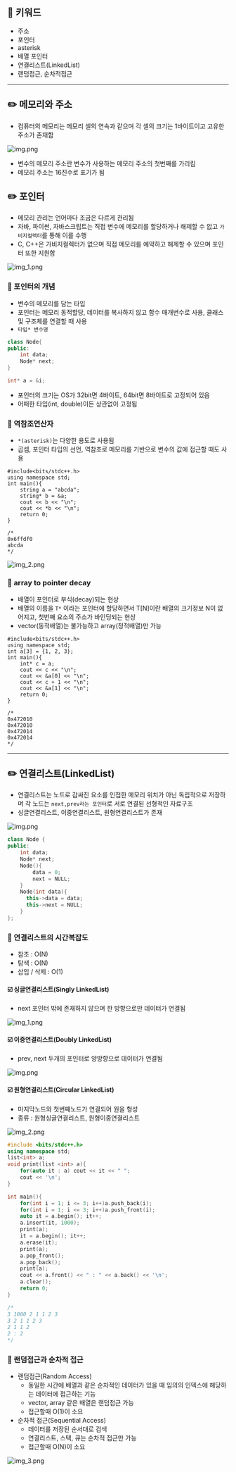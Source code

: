 ## 📓 키워드

- 주소
- 포인터
- asterisk
- 배열 포인터
- 연결리스트(LinkedList)
- 랜덤접근, 순차적접근

---

## ✏️ 메모리와 주소

- 컴퓨터의 메모리는 메모리 셀의 연속과 같으며 각 셀의 크기는 1바이트이고 고유한 주소가 존재함

![img.png](../img/메모리.png)

- 변수의 메모리 주소란 변수가 사용하는 메모리 주소의 첫번째를 가리킴
- 메모리 주소는 16진수로 표기가 됨

## ✏️ 포인터

- 메모리 관리는 언어마다 조금은 다르게 관리됨
- 자바, 파이썬, 자바스크립트는 직접 변수에 메모리를 할당하거나 해제할 수 없고 `가비지컬렉터`를 통해 이를 수행
- C, C++은 가비지컬렉터가 없으며 직접 메모리를 예약하고 해제할 수 있으며 포인터 또한 지원함

![img_1.png](../img/가비지컬렉터.png)

### 💭 포인터의 개념

- 변수의 메모리를 담는 타입
- 포인터는 메모리 동적할당, 데이터를 복사하지 않고 함수 매개변수로 사용, 클래스 및 구조체를 연결할 때 사용
- `타입* 변수명`
```cpp
class Node{
public:
    int data;
    Node* next;
}

int* a = &i;
```

- 포인터의 크기는 OS가 32bit면 4바이트, 64bit면 8바이트로 고정되어 있음
- 어떠한 타입(int, double)이든 상관없이 고정됨

### 💭 역참조연산자

- `*(asterisk)`는 다양한 용도로 사용됨
- 곱셈, 포인터 타입의 선언, 역참조로 메모리를 기반으로 변수의 값에 접근할 때도 사용

```
#include<bits/stdc++.h>
using namespace std;
int main(){
    string a = "abcda";
    string* b = &a;
    cout << b << "\n";
    cout << *b << "\n";
    return 0;
}

/*
0x6ffdf0
abcda
*/
```

![img_2.png](../img/역참조연산자.png)

### 💭 array to pointer decay

- 배열이 포인터로 부식(decay)되는 현상
- 배열의 이름을 `T*` 이라는 포인터에 할당하면서 T[N]이란 배열의 크기정보 N이 없어지고, 첫번째 요소의 주소가 바인딩되는 현상
- vector(동적배열)는 불가능하고 array(정적배열)만 가능

```
#include<bits/stdc++.h>
using namespace std;
int a[3] = {1, 2, 3};
int main(){
    int* c = a;
    cout << c << "\n";
    cout << &a[0] << "\n";
    cout << c + 1 << "\n";
    cout << &a[1] << "\n";
    return 0;
}

/*
0x472010
0x472010
0x472014
0x472014
*/
```

---

## ✏️ 연결리스트(LinkedList)

- 연결리스트는 노드로 감싸진 요소를 인접한 메모리 위치가 아닌 독립적으로 저장하며 각 노드는 `next,prev라는 포인터`로 서로 연결된 선형적인 자료구조
- 싱글연결리스트, 이중연결리스트, 원형연결리스트가 존재

![img.png](../img/이중연결리스트.png)

```cpp
class Node {
public:
    int data;
    Node* next;
    Node(){
        data = 0;
        next = NULL;
    }
    Node(int data){
      this->data = data;
      this->next = NULL;
    }
};

```

### 💭 연결리스트의 시간복잡도

- 참조 : O(N)
- 탐색 : O(N)
- 삽입 / 삭제 : O(1)

#### ☑️ 싱글연결리스트(Singly LinkedList)

- next 포인터 밖에 존재하지 않으며 한 방향으로만 데이터가 연결됨

![img_1.png](../img/싱글연결리스트.png)

#### ☑️ 이중연결리스트(Doubly LinkedList)

- prev, next 두개의 포인터로 양방향으로 데이터가 연결됨

![img.png](../img/이중연결리스트.png)

#### ☑️ 원형연결리스트(Circular LinkedList)

- 마지막노드와 첫번째노드가 연결되어 원을 형성
- 종류 : 원형싱글연결리스트, 원형이중연결리스트

![img_2.png](../img/원형연결리스트.png)

```cpp
#include <bits/stdc++.h>
using namespace std;
list<int> a;
void print(list <int> a){
    for(auto it : a) cout << it << " ";
    cout << '\n';
}

int main(){
    for(int i = 1; i <= 3; i++)a.push_back(i);
    for(int i = 1; i <= 3; i++)a.push_front(i);
    auto it = a.begin(); it++;
    a.insert(it, 1000);
    print(a);
    it = a.begin(); it++;
    a.erase(it);
    print(a);
    a.pop_front();
    a.pop_back();
    print(a);
    cout << a.front() << " : " << a.back() << '\n';
    a.clear();
    return 0;
}

/*
3 1000 2 1 1 2 3
3 2 1 1 2 3
2 1 1 2
2 : 2
*/
```

### 💭 랜덤접근과 순차적 접근

- 랜덤접근(Random Access)
  - 동일한 시간에 배열과 같은 순차적인 데이터가 있을 때 임의의 인덱스에 해당하는 데이터에 접근하는 기능
  - vector, array 같은 배열은 랜덤접근 가능
  - 접근할때 O(1)이 소요
- 순차적 접근(Sequential Access)
  - 데이터를 저장된 순서대로 검색
  - 연결리스트, 스택, 큐는 순차적 접근만 가능
  - 접근할때 O(N)이 소요

![img_3.png](../img/랜덤접근_순차적접근.png)